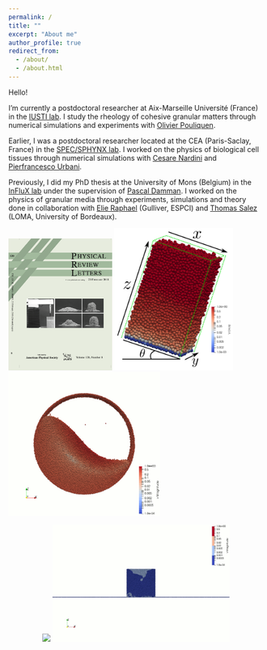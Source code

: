 ```yaml
---
permalink: /
title: ""
excerpt: "About me"
author_profile: true
redirect_from: 
  - /about/
  - /about.html
---
```


Hello!

I’m currently a postdoctoral researcher at Aix-Marseille Université (France) in the [IUSTI lab](https://iusti.cnrs.fr/). I study the rheology of cohesive granular matters through numerical simulations and experiments with [Olivier Pouliquen](https://scholar.google.com/citations?user=kQizjZIAAAAJ&hl=fr&oi=ao).

Earlier, I was a postdoctoral researcher located at the CEA (Paris-Saclay, France) in the [SPEC/SPHYNX lab](https://iramis.cea.fr/spec/SPHYNX/). I worked on the physics of biological cell tissues through numerical simulations with [Cesare Nardini](https://scholar.google.com/citations?user=F5AitakAAAAJ&hl=fr&oi=ao) and [Pierfrancesco Urbani](https://scholar.google.com/citations?hl=fr&user=tV7pohwAAAAJ&view_op=list_works&sortby=pubdate).

<!--<center><img src="/images/TwoTissues.png" width="350px" /><center> -->

Previously, I did my PhD thesis at the University of Mons (Belgium) in the [InFluX lab](https://influxpascal.github.io) under the supervision of [Pascal Damman](https://scholar.google.com/citations?user=nUU2u2kAAAAJ&hl=fr&oi=ao). I worked on the physics of granular media through experiments, simulations and theory done in collaboration with [Elie Raphael](https://scholar.google.com/citations?hl=fr&user=Zl4OXt0AAAAJ) (Gulliver, ESPCI) and [Thomas Salez](https://scholar.google.com/citations?user=BeT9ZPAAAAAJ&hl=fr) (LOMA, University of Bordeaux).


<!--![S-Shape flow](/images/SShape.gif =250x)-->

<img src="/images/GranularChainPRLCover.png" width="205px" /> <img src="/images/DEM.png" width="235px" /> <img src="/images/SShape.gif" width="300px" />

<center><img src="/images/ShakenHeapGamma1Freq20.gif" width="350px" /> <img src="/images/CollapseR50H100.gif" width="350px" /><center>

  

<!--!<img src="/images/GranularChainPRLCover.png" height="20px" /> <img src="/images/DEM.png" height="20px" /> <img src="/images/SShape.gif" height="20px" />-->


<!--!<img src="/images/GranularChainPRLCover.png" height="20px" width="200px" /> <img src="/images/DEM.png" height="20px" width="200px" /> <img src="/images/SShape.gif" height="20px" width="200px" />-->



<!-- Comment a line -->

<!--
**Bold a line** -->
<!--
*Italic style* -->
<!--
# Size up -->
<!--
###### up to 6 -->
<!--
![Image of Yaktocat](https://octodex.github.com/images/yaktocat.png) -->

